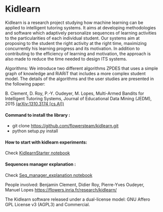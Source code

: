 # Kidlearn

Kidlearn is a research project studying how machine learning can be applied to intelligent tutoring systems. It aims at developing methodologies and software which adaptively personalize sequences of learning activities to the particularities of each individual student. Our systems aim at proposing to the student the right activity at the right time, maximizing concurrently his learning progress and its motivation. In addition to contributing to the efficiency of learning and motivation, the approach is also made to reduce the time needed to design ITS systems.

Algorithms:
We introduce two different algorithms ZPDES that uses a simple graph of knowledge and RiARiT that includes a more complex student model. The details of the algorithms and the user studies are presented in the following paper:

B. Clement, D. Roy, P.-Y. Oudeyer, M. Lopes, Multi-Armed Bandits for Intelligent Tutoring Systems, Journal of Educational Data Mining (JEDM), 2015 [(arXiv:1310.3174 [cs.AI])](http://arxiv.org/abs/1310.3174)

#### Command to install the library : 
* git clone https://github.com/flowersteam/kidlearn.git
* python setup.py install

#### How to start with kidlearn experiments:
Check [KidlearnStarter notebook](notebooks/KidlearnStarter/KidlearnStarter.ipynb)

#### Sequences manager explanation :
Check [Seq_manager_explanation notebook](notebooks/Sequence_manager_explanation/Seq_manager_explanation.ipynb)


People involved:
Benjamin Clement, Didier Roy, Pierre-Yves Oudeyer, Manuel Lopes
https://flowers.inria.fr/research/kidlearn/

The Kidlearn software released under a dual-license model: GNU Affero GPL License v3 (AGPL3) and Commercial.
